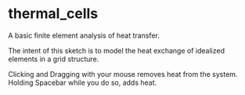 # thermal_cells
A basic finite element analysis of heat transfer.

The intent of this sketch is to model the heat exchange of idealized elements in a grid structure.

Clicking and Dragging with your mouse removes heat from the system. Holding Spacebar while you do so, adds heat.
